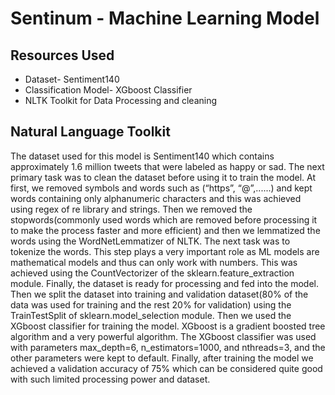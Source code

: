 # Sentinum - Machine Learning Model

## Resources Used

 - Dataset- Sentiment140
 - Classification Model- XGboost Classifier
 - NLTK Toolkit for Data Processing and cleaning

## Natural Language Toolkit

The dataset used for this model is Sentiment140 which contains approximately 1.6 million tweets that were labeled as happy or sad. The next primary task was to clean the dataset before using it to train the model. At first, we removed symbols and words such as (“https”, “@”,......) and kept words containing only alphanumeric characters and this was achieved using regex of re library and strings. Then we removed the stopwords(commonly used words which are removed before processing it to make the process faster and more efficient) and then we lemmatized the words using the WordNetLemmatizer of NLTK. The next task was to tokenize the words. This step plays a very important role as ML models are mathematical models and thus can only work with numbers. This was achieved using the CountVectorizer of the sklearn.feature_extraction module. Finally, the dataset is ready for processing and fed into the model. Then we split the dataset into training and validation dataset(80% of the data was used for training and the rest 20% for validation) using the TrainTestSplit of sklearn.model_selection module. Then we used the XGboost classifier for training the model. XGboost is a gradient boosted tree algorithm and a very powerful algorithm. The XGboost classifier was used with parameters max_depth=6, n_estimators=1000, and nthreads=3, and the other parameters were kept to default. Finally, after training the model we achieved a validation accuracy of 75% which can be considered quite good with such limited processing power and dataset.

